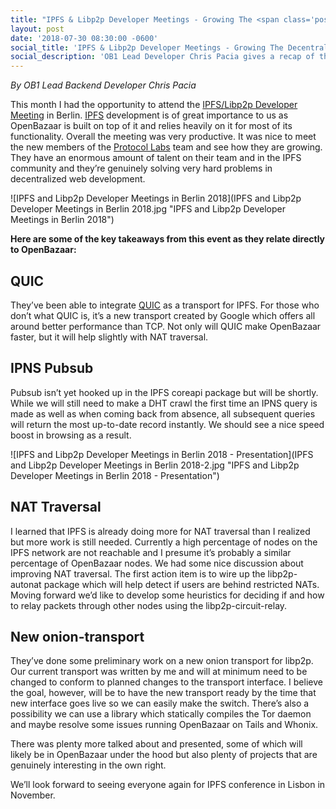 ```yaml
---
title: "IPFS & Libp2p Developer Meetings - Growing The <span class='post-title-extra'>Decentralized Tech</span> That Helps OpenBazaar Work"
layout: post
date: '2018-07-30 08:30:00 -0600'
social_title: 'IPFS & Libp2p Developer Meetings - Growing The Decentralized Tech That Helps OpenBazaar Work'
social_description: 'OB1 Lead Developer Chris Pacia gives a recap of the IPFS & Libp2p Developer Meetings in Berlin.'
---
```


*By OB1 Lead Backend Developer Chris Pacia*

This month I had the opportunity to attend the [IPFS/Libp2p Developer Meeting](https://github.com/ipfs/conf) in Berlin. [IPFS](https://ipfs.io/) development is of great importance to us as OpenBazaar is built on top of it and relies heavily on it for most of its functionality. Overall the meeting was very productive. It was nice to meet the new members of the [Protocol Labs](https://protocol.ai/) team and see how they are growing. They have an enormous amount of talent on their team and in the IPFS community and they’re genuinely solving very hard problems in decentralized web development. 

![IPFS and Libp2p Developer Meetings in Berlin 2018](IPFS and Libp2p Developer Meetings in Berlin 2018.jpg "IPFS and Libp2p Developer Meetings in Berlin 2018")


**Here are some of the key takeaways from this event as they relate directly to OpenBazaar:**

## QUIC

They’ve been able to integrate [QUIC](https://www.chromium.org/quic) as a transport for IPFS. For those who don’t what QUIC is, it’s a new transport created by Google which offers all around better performance than TCP. Not only will QUIC make OpenBazaar faster, but it will help slightly with NAT traversal. 

## IPNS Pubsub

Pubsub isn’t yet hooked up in the IPFS coreapi package but will be shortly. While we will still need to make a DHT crawl the first time an IPNS query is made as well as when coming back from absence, all subsequent queries will return the most up-to-date record instantly. We should see a nice speed boost in browsing as a result. 

![IPFS and Libp2p Developer Meetings in Berlin 2018 - Presentation](IPFS and Libp2p Developer Meetings in Berlin 2018-2.jpg "IPFS and Libp2p Developer Meetings in Berlin 2018 - Presentation")


## NAT Traversal

I learned that IPFS is already doing more for NAT traversal than I realized but more work is still needed. Currently a high percentage of nodes on the IPFS network are not reachable and I presume it’s probably a similar percentage of OpenBazaar nodes. We had some nice discussion about improving NAT traversal. The first action item is to wire up the libp2p-autonat package which will help detect if users are behind restricted NATs. Moving forward we’d like to develop some heuristics for deciding if and how to relay packets through other nodes using the libp2p-circuit-relay.

## New onion-transport

They’ve done some preliminary work on a new onion transport for libp2p. Our current transport was written by me and will at minimum need to be changed to conform to planned changes to the transport interface. I believe the goal, however, will be to have the new transport ready by the time that new interface goes live so we can easily make the switch. There’s also a possibility we can use a library which statically compiles the Tor daemon and maybe resolve some issues running OpenBazaar on Tails and Whonix. 

There was plenty more talked about and presented, some of which will likely be in OpenBazaar under the hood but also plenty of projects that are genuinely interesting in the own right. 

We’ll look forward to seeing everyone again for IPFS conference in Lisbon in November. 
